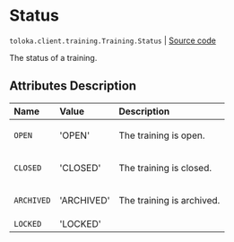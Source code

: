 # Status
`toloka.client.training.Training.Status` | [Source code](https://github.com/Toloka/toloka-kit/blob/v1.1.1/src/client/training.py#L80)

The status of a training.

## Attributes Description

| Name | Value | Description |
| :------| :-----------| :----------| 
`OPEN`|'OPEN'|<p>The training is open.</p>
`CLOSED`|'CLOSED'|<p>The training is closed.</p>
`ARCHIVED`|'ARCHIVED'|<p>The training is archived.</p>
`LOCKED`|'LOCKED'|
